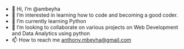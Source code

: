 - 👋 Hi, I’m @ambeyha
- 👀 I’m interested in learning how to code and becoming a good coder.
- 🌱 I’m currently learning Python
- 💞️ I’m looking to collaborate on various projects on Web Development and Data Analytics using python
- 📫 How to reach me anthony.mbeyha@gmail.com

<!---
ambeyha/ambeyha is a ✨ special ✨ repository because its `README.md` (this file) appears on your GitHub profile.
You can click the Preview link to take a look at your changes.
--->
